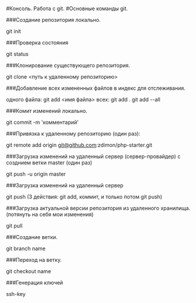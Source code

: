 #Консоль. Работа с git.
#Основные команды git.

###Создание репозитория локально.

git init

###Проверка состояния

git status
 
###Клонирование существующего репозитория.

git clone <путь к удаленному репозиторию>
 
###Добавление всех измененных файлов в индекс для отслеживания.

одного файла: git add <имя файла>
всех: git add .
      git add --all
 
###Комит изменений локально.

git commit -m 'комментарий'

###Привязка к удаленному репозиторию (один раз):

git remote add origin git@github.com:zdimon/php-starter.git
 
###Загрузка изменений на удаленный сервер (сервер-провайдер) с созднием ветки master (один раз)

git push -u origin master

###Загрузка изменений на удаленный сервер

git push  (3 действия: git add, коммит, и только потом git push)
 
###Загрузка актуальной версии репозитория из удаленного хранилища.(потянуть на себя мои изменения)

git pull
 
###Создание ветки.

git branch name
 
###Переход на ветку.

git checkout name

###Генерация ключей

ssh-key
